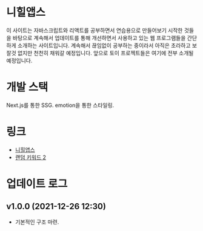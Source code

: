 # 니힐앱스
이 사이트는 자바스크립트와 리액트를 공부하면서 연습용으로 만들어보기 시작한 것들을 바탕으로 계속해서 업데이트를 통해 개선하면서 사용하고 있는 웹 프로그램들을 간단하게 소개하는 사이트입니다. 계속해서 끊임없이 공부하는 중이라서 아직은 초라하고 보잘것 없지만 천천히 채워갈 예정입니다. 앞으로 토이 프로젝트들은 여기에 전부 소개될 예정입니다.

# 개발 스택
Next.js를 통한 SSG.
emotion을 통한 스타일링.

# 링크
* [니힐앱스](https://nihilapp.github.io/)
* [랜덤 키워드 2](https://nihilapp.github.io/keyword/)

# 업데이트 로그

## v1.0.0 (2021-12-26 12:30)
* 기본적인 구조 마련.

